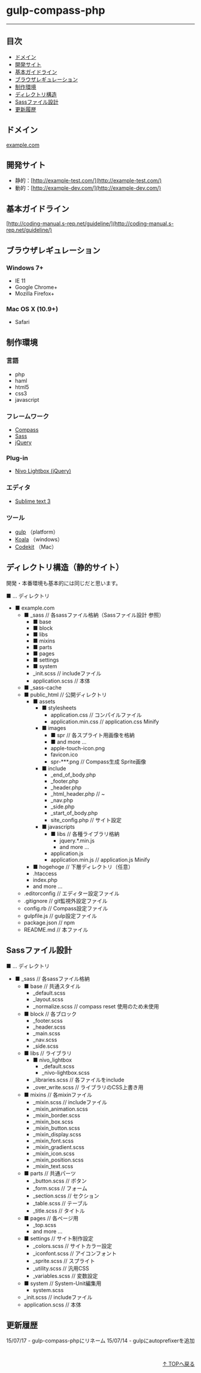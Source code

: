 # gulp-compass-php
---

## 目次

 - [ドメイン](#ドメイン)
 - [開発サイト](#開発サイト)
 - [基本ガイドライン](#基本ガイドライン)
 - [ブラウザレギュレーション](#ブラウザレギュレーション)
 - [制作環境](#制作環境)
 - [ディレクトリ構造](#ディレクトリ構造)
 - [Sassファイル設計](#Sassファイル設計)
 - [更新履歴](#更新履歴)


## ドメイン

[example.com](http://www.example.com/)


## 開発サイト

- 静的：[http://example-test.com/](http://example-test.com/)
- 動的：[http://example-dev.com/](http://example-dev.com/)


## 基本ガイドライン

[http://coding-manual.s-rep.net/guideline/](http://coding-manual.s-rep.net/guideline/)


## ブラウザレギュレーション

### Windows 7+

- IE 11
- Google Chrome+
- Mozilla Firefox+

### Mac OS X (10.9+)

- Safari


## 制作環境

### 言語

- php
- haml
- html5
- css3
- javascript

### フレームワーク

- [Compass](http://compass-style.org/)
- [Sass](http://sass-lang.com/)
- [jQuery](http://jquery.com/)

### Plug-in

- [Nivo Lightbox (jQuery)](https://github.com/gilbitron/Nivo-Lightbox)

### エディタ

- [Sublime text 3](http://www.sublimetext.com/3)

### ツール

- [gulp](http://gulpjs.com) （platform）
- [Koala](http://koala-app.com/) （windows）
- [Codekit](https://incident57.com/codekit/) （Mac）


## ディレクトリ構造（静的サイト）

開発・本番環境も基本的には同じだと思います。

■ … ディレクトリ

- ■ example.com
  - ■ _sass // 各sassファイル格納（Sassファイル設計 参照）
    - ■ base
    - ■ block
    - ■ libs
    - ■ mixins
    - ■ parts
    - ■ pages
    - ■ settings
    - ■ system
    - _init.scss // includeファイル
    - application.scss // 本体
  - ■ _sass-cache
  - ■ public_html // 公開ディレクトリ
    - ■ assets
      - ■ stylesheets
        - application.css // コンパイルファイル
        - application.min.css // application.css Minify
      - ■ images
        - ■ spr // 各スプライト用画像を格納
        - ■ and more ...
        - apple-touch-icon.png
        - favicon.ico
        - spr-***.png // Compass生成 Sprite画像
      - ■ include
        - _end_of_body.php
        - _footer.php
        - _header.php
        - _html_header.php // <!DOCTYPE html> ~ </head>
        - _nav.php
        - _side.php
        - _start_of_body.php
        - site_config.php // サイト設定
      - ■ javascripts
        - ■ libs // 各種ライブラリ格納
          - jquery.*.min.js
          - and more ...
        - application.js
        - application.min.js // application.js Minify
    - ■ hogehoge // 下層ディレクトリ（任意）
    - .htaccess
    - index.php
    - and more ...
  - .editorconfig // エディター設定ファイル
  - .gitignore // git監視外設定ファイル
  - config.rb // Compass設定ファイル
  - gulpfile.js // gulp設定ファイル
  - package.json // npm
  - README.md // 本ファイル


## Sassファイル設計

■ … ディレクトリ

- ■ _sass // 各sassファイル格納
  - ■ base // 共通スタイル
    - _default.scss
    - _layout.scss
    - _normalize.scss // compass reset 使用のため未使用
  - ■ block // 各ブロック
    - _footer.scss
    - _header.scss
    - _main.scss
    - _nav.scss
    - _side.scss
  - ■ libs // ライブラリ
    - ■ nivo_lightbox
      - _default.scss
      - _nivo-lightbox.scss
    - _libraries.scss // 各ファイルをinclude
    - _over_write.scss // ライブラリのCSS上書き用
  - ■ mixins // 各mixinファイル
    - _mixin.scss // includeファイル
    - _mixin_animation.scss
    - _mixin_border.scss
    - _mixin_box.scss
    - _mixin_button.scss
    - _mixin_display.scss
    - _mixin_font.scss
    - _mixin_gradient.scss
    - _mixin_icon.scss
    - _mixin_position.scss
    - _mixin_text.scss
  - ■ parts // 共通パーツ
    - _button.scss // ボタン
    - _form.scss // フォーム
    - _section.scss // セクション
    - _table.scss // テーブル
    - _title.scss // タイトル
  - ■ pages // 各ページ用
    - _top.scss
    - and more ...
  - ■ settings // サイト制作設定
    - _colors.scss // サイトカラー設定
    - _iconfont.scss // アイコンフォント
    - _sprite.scss // スプライト
    - _utility.scss // 汎用CSS
    - _variables.scss // 変数設定
  - ■ system // System-Unit編集用
    - system.scss
  - _init.scss // includeファイル
  - application.scss // 本体


## 更新履歴

15/07/17 - gulp-compass-phpにリネーム
15/07/14 - gulpにautoprefixerを追加


<p style="margin-top: 3em;text-align: right;"><a href="#">↑ TOPヘ戻る</a></p>

